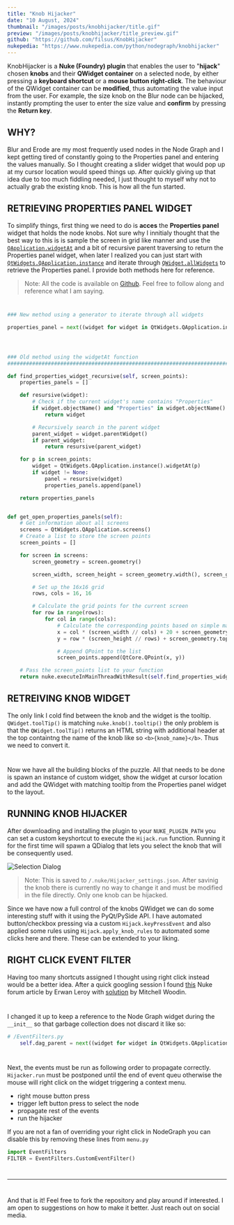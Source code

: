 ```yaml
---
title: "Knob Hijacker"
date: "10 August, 2024"
thumbnail: "/images/posts/knobhijacker/title.gif"
preview: "/images/posts/knobhijacker/title_preview.gif"
github: "https://github.com/filsus/KnobHijacker"
nukepedia: "https://www.nukepedia.com/python/nodegraph/knobhijacker"
---
```


KnobHijacker is a **Nuke (Foundry) plugin** that enables the user to "**hijack**" chosen **knobs** and their **QWidget container** on a selected node, by either pressing a **keyboard shortcut** or a **mouse button right-click**. The behaviour of the QWidget container can be **modified**, thus automating the value input from the user. For example, the size knob on the Blur node can be hijacked, instantly prompting the user to enter the size value and **confirm** by pressing the **Return key**.
<!-- end -->

## WHY?

Blur and Erode are my most frequently used nodes in the Node Graph and I kept getting tired of constantly going to the Properties panel and entering the values manually. So I thought creating a slider widget that would pop up at my cursor location would speed things up. After quickly giving up that idea due to too much fiddling needed, I just thought to myself why not to actually grab the existing knob. This is how all the fun started.

## RETRIEVING PROPERTIES PANEL WIDGET

To simplify things, first thing we need to do is **acces** the **Properties panel** widget that holds the node knobs. Not sure why I innitialy thought that the best way to this is is sample the screen in grid like manner and use the [`QApplication.widgetAt`](https://doc.qt.io/qt-6/qapplication.html#widgetAt-1) and a bit of recursive parent traversing to return the Properties panel widget, when later I realized you can just start with [`QtWidgets.QApplication.instance`](https://doc.qt.io/qt-5/qcoreapplication.html#instance) and iterate through [`QWidget.allWidgets`](https://doc.qt.io/qt-5/qapplication.html#allWidgets) to retrieve the Properties panel. I provide both methods here for reference.

> Note: All the code is available on [Github](https://github.com/filsus/KnobHijacker). Feel free to follow along and reference what I am saying.
#
```python
### New method using a generator to iterate through all widgets

properties_panel = next((widget for widget in QtWidgets.QApplication.instance().allWidgets() if isinstance(widget, QtWidgets.QWidget) and 'Properties' in widget.objectName()), None)
```
#

```python

### Old method using the widgetAt function
#####################################################################################

def find_properties_widget_recursive(self, screen_points):
    properties_panels = []

    def resursive(widget):
        # Check if the current widget's name contains "Properties"
        if widget.objectName() and "Properties" in widget.objectName():
            return widget

        # Recursively search in the parent widget
        parent_widget = widget.parentWidget()
        if parent_widget:
            return resursive(parent_widget)

    for p in screen_points:
        widget = QtWidgets.QApplication.instance().widgetAt(p)
        if widget != None:
            panel = resursive(widget)
            properties_panels.append(panel)

    return properties_panels


def get_open_properties_panels(self):
    # Get information about all screens
    screens = QtWidgets.QApplication.screens()
    # Create a list to store the screen points
    screen_points = []

    for screen in screens:
        screen_geometry = screen.geometry()

        screen_width, screen_height = screen_geometry.width(), screen_geometry.height()

        # Set up the 16x16 grid
        rows, cols = 16, 16

        # Calculate the grid points for the current screen
        for row in range(rows):
            for col in range(cols):
                # Calculate the corresponding points based on simple math
                x = col * (screen_width // cols) + 20 + screen_geometry.left()
                y = row * (screen_height // rows) + screen_geometry.top()

                # Append QPoint to the list
                screen_points.append(QtCore.QPoint(x, y))

    # Pass the screen_points list to your function
    return nuke.executeInMainThreadWithResult(self.find_properties_widget_recursive, (screen_points))
```
## RETREIVING KNOB WIDGET

The only link I cold find between the knob and the widget is the tooltip. `QWidget.toolTip()` is matching `nuke.knob().tooltip()` the only problem is that the `QWidget.toolTip()` returns an HTML string with additional header at the top containtng the name of the knob like so `<b>{knob_name}</b>`. Thus we need to convert it.

#
Now we have all the building blocks of the puzzle. All that needs to be done is spawn an instance of custom widget, show the widget at cursor location and add the QWidget with matching tooltip from the Properties panel widget to the layout.

## RUNNING KNOB HIJACKER
After downloading and installing the plugin to your `NUKE_PLUGIN_PATH` you can set a custom keyshortcut to execute the `Hijack.run` function. Running it for the first time will spawn a QDialog that lets you select the knob that will be consequently used.

![Selection Dialog](/images/posts/knobhijacker/selection_dialog.png)
> Note: This is saved to  `/.nuke/Hijacker_settings.json`. After savinig the knob there is currently no way to change it and must be modified in the file directly. Only one knob can be hijacked.

Since we have now a full control of the knobs QWidget we can do some interesting stuff with it using the PyQt/PySide API. I have automated button/checkbox pressing via a custom `Hijack.keyPressEvent` and also applied some rules using `Hijack.apply_knob_rules` to automated some clicks here and there. These can be extended to your liking.

## RIGHT CLICK EVENT FILTER
Having too many shortcuts assigned I thought using right click instead would be a better idea. After a quick googling session I found [this](https://community.foundry.com/discuss/topic/145197/contextual-right-click-menu-in-dag) Nuke forum article by Erwan Leroy with [solution](https://community.foundry.com/discuss/post/1157973) by Mitchell Woodin.
#

I changed it up to keep a reference to the Node Graph widget during the `__init__` so that garbage collection does not discard it like so:
```python
# /EventFilters.py
    self.dag_parent = next((widget for widget in QtWidgets.QApplication.instance().allWidgets() if isinstance(widget, QtWidgets.QWidget)))
```
#

Next, the events must be run as following order to propagate correctly. `Hijacker.run` must be postponed until the end of event queu otherwise the mouse will right click on the widget triggering a context menu.

 - right mouse button press
 - trigger left button press to select the node
 - propagate rest of the events
 - run the hijacker

If you are not a fan of overriding your right click in NodeGraph you can disable this by removing these lines from `menu.py`

```python
import EventFilters
FILTER = EventFilters.CustomEventFilter()
```
#
___
#
And that is it! Feel free to fork the repository and play around if interested. I am open to suggestions on how to make it better. Just reach out on social media.